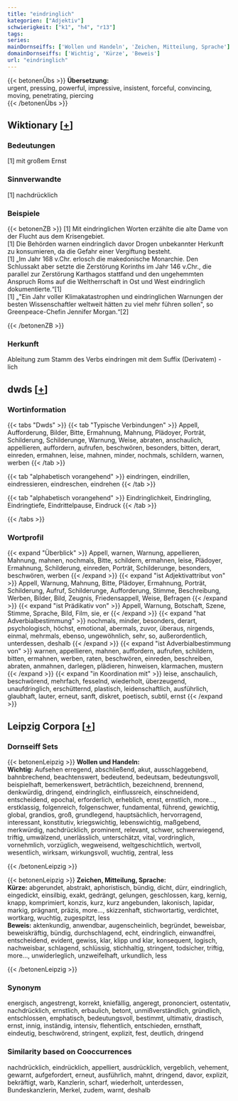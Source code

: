 ```yaml
---
title: "eindringlich"
kategorien: ["Adjektiv"]
schwierigkeit: ["k1", "h4", "r13"]
tags:
series:
mainDornseiffs: ['Wollen und Handeln', 'Zeichen, Mitteilung, Sprache']
domainDornseiffs: ['Wichtig', 'Kürze', 'Beweis']
url: "eindringlich"
---
```


{{< betonenÜbs >}}
**Übersetzung:**  
urgent, pressing, powerful, impressive, insistent, forceful, convincing, moving, penetrating, piercing  
{{< /betonenÜbs >}}

## Wiktionary [[+](https://de.wiktionary.org/wiki/eindringlich)]

### Bedeutungen
[1] mit großem Ernst  

### Sinnverwandte
[1] nachdrücklich  

### Beispiele
{{< betonenZB >}}
[1] Mit eindringlichen Worten erzählte die alte Dame von der Flucht aus dem Krisengebiet.  
[1] Die Behörden warnen eindringlich davor Drogen unbekannter Herkunft zu konsumieren, da die Gefahr einer Vergiftung besteht.  
[1] „Im Jahr 168 v.Chr. erlosch die makedonische Monarchie. Den Schlussakt aber setzte die Zerstörung Korinths im Jahr 146 v.Chr., die parallel zur Zerstörung Karthagos stattfand und den ungehemmten Anspruch Roms auf die Weltherrschaft in Ost und West eindringlich dokumentierte.“[1]  
[1] „"Ein Jahr voller Klimakatastrophen und eindringlichen Warnungen der besten Wissenschaftler weltweit hätten zu viel mehr führen sollen", so Greenpeace-Chefin Jennifer Morgan.“[2]  

{{< /betonenZB >}}
### Herkunft
Ableitung zum Stamm des Verbs eindringen mit dem Suffix (Derivatem) -lich  



## dwds [[+](https://www.dwds.de/wb/eindringlich)]

### Wortinformation
{{< tabs "Dwds" >}}
{{< tab "Typische Verbindungen" >}}
Appell, Aufforderung, Bilder, Bitte, Ermahnung, Mahnung, Plädoyer, Porträt, Schilderung, Schilderunge, Warnung, Weise, abraten, anschaulich, appellieren, auffordern, aufrufen, beschwören, besonders, bitten, derart, einreden, ermahnen, leise, mahnen, minder, nochmals, schildern, warnen, werben
{{< /tab >}}

{{< tab "alphabetisch vorangehend" >}}
eindringen, eindrillen, eindressieren, eindreschen, eindrehen
{{< /tab >}}

{{< tab "alphabetisch vorangehend" >}}
Eindringlichkeit, Eindringling, Eindringtiefe, Eindrittelpause, Eindruck
{{< /tab >}}

{{< /tabs >}}

### Wortprofil
{{< expand "Überblick" >}} Appell, warnen, Warnung, appellieren, Mahnung, mahnen, nochmals, Bitte, schildern, ermahnen, leise, Plädoyer, Ermahnung, Schilderung, einreden, Porträt, Schilderunge, besonders, beschwören, werben {{< /expand >}}
{{< expand "ist Adjektivattribut von" >}} Appell, Warnung, Mahnung, Bitte, Plädoyer, Ermahnung, Porträt, Schilderung, Aufruf, Schilderunge, Aufforderung, Stimme, Beschreibung, Werben, Bilder, Bild, Zeugnis, Friedensappell, Weise, Befragen {{< /expand >}}
{{< expand "ist Prädikativ von" >}} Appell, Warnung, Botschaft, Szene, Stimme, Sprache, Bild, Film, sie, er {{< /expand >}}
{{< expand "hat Adverbialbestimmung" >}} nochmals, minder, besonders, derart, psychologisch, höchst, emotional, abermals, zuvor, überaus, nirgends, einmal, mehrmals, ebenso, ungewöhnlich, sehr, so, außerordentlich, unterdessen, deshalb {{< /expand >}}
{{< expand "ist Adverbialbestimmung von" >}} warnen, appellieren, mahnen, auffordern, aufrufen, schildern, bitten, ermahnen, werben, raten, beschwören, einreden, beschreiben, abraten, anmahnen, darlegen, plädieren, hinweisen, klarmachen, mustern {{< /expand >}}
{{< expand "in Koordination mit" >}} leise, anschaulich, beschwörend, mehrfach, fesselnd, wiederholt, überzeugend, unaufdringlich, erschütternd, plastisch, leidenschaftlich, ausführlich, glaubhaft, lauter, erneut, sanft, diskret, poetisch, subtil, ernst {{< /expand >}}

## Leipzig Corpora [[+](https://corpora.uni-leipzig.de/en/res?word=eindringlich&corpusId=deu_newscrawl-public_2018)]

### Dornseiff Sets
{{< betonenLeipzig >}}
**Wollen und Handeln:**  
**Wichtig:** Aufsehen erregend, abschließend, akut, ausschlaggebend, bahnbrechend, beachtenswert, bedeutend, bedeutsam, bedeutungsvoll, beispielhaft, bemerkenswert, beträchtlich, bezeichnend, brennend, denkwürdig, dringend, eindringlich, einflussreich, einschneidend, entscheidend, epochal, erforderlich, erheblich, ernst, ernstlich, more..., erstklassig, folgenreich, folgenschwer, fundamental, führend, gewichtig, global, grandios, groß, grundlegend, hauptsächlich, hervorragend, interessant, konstitutiv, kriegswichtig, lebenswichtig, maßgebend, merkwürdig, nachdrücklich, prominent, relevant, schwer, schwerwiegend, triftig, umwälzend, unerlässlich, unterschätzt, vital, vordringlich, vornehmlich, vorzüglich, wegweisend, weltgeschichtlich, wertvoll, wesentlich, wirksam, wirkungsvoll, wuchtig, zentral, less  

{{< /betonenLeipzig >}}


{{< betonenLeipzig >}}
**Zeichen, Mitteilung, Sprache:**  
**Kürze:** abgerundet, abstrakt, aphoristisch, bündig, dicht, dürr, eindringlich, eingedickt, einsilbig, exakt, gedrängt, gelungen, geschlossen, karg, kernig, knapp, komprimiert, konzis, kurz, kurz angebunden, lakonisch, lapidar, markig, prägnant, präzis, more..., skizzenhaft, stichwortartig, verdichtet, wortkarg, wuchtig, zugespitzt, less  
**Beweis:** aktenkundig, anwendbar, augenscheinlich, begründet, beweisbar, beweiskräftig, bündig, durchschlagend, echt, eindringlich, einwandfrei, entscheidend, evident, gewiss, klar, klipp und klar, konsequent, logisch, nachweisbar, schlagend, schlüssig, stichhaltig, stringent, todsicher, triftig, more..., unwiderleglich, unzweifelhaft, urkundlich, less  

{{< /betonenLeipzig >}}

### Synonym
energisch, angestrengt, korrekt, kniefällig, angeregt, prononciert, ostentativ, nachdrücklich, ernstlich, erbaulich, betont, unmißverständlich, gründlich, entschlossen, emphatisch, bedeutungsvoll, bestimmt, ultimativ, drastisch, ernst, innig, inständig, intensiv, flehentlich, entschieden, ernsthaft, eindeutig, beschwörend, stringent, explizit, fest, deutlich, dringend


### Similarity based on Cooccurrences
nachdrücklich, eindrücklich, appelliert, ausdrücklich, vergeblich, vehement, gewarnt, aufgefordert, erneut, ausführlich, mahnt, dringend, davor, explizit, bekräftigt, warb, Kanzlerin, scharf, wiederholt, unterdessen, Bundeskanzlerin, Merkel, zudem, warnt, deshalb

